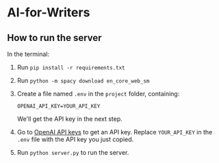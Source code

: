 # AI-for-Writers

## How to run the server

In the terminal:

1. Run `pip install -r requirements.txt`
2. Run `python -m spacy download en_core_web_sm`
3. Create a file named `.env` in the `project` folder, containing:

    ```
    OPENAI_API_KEY=YOUR_API_KEY
    ```

    We'll get the API key in the next step.
4. Go to [OpenAI API keys](https://platform.openai.com/account/api-keys) to get an API key. Replace `YOUR_API_KEY` in the `.env` file with the API key you just copied.
5. Run `python server.py` to run the server.
